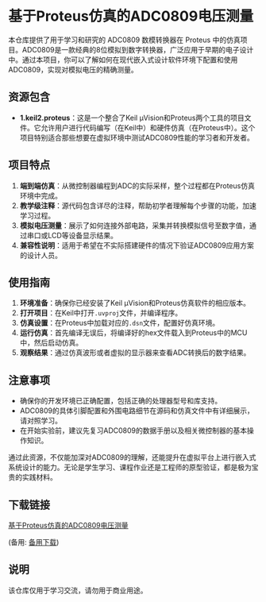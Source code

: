 # 基于Proteus仿真的ADC0809电压测量

本仓库提供了用于学习和研究的 ADC0809 数模转换器在 Proteus 中的仿真项目。ADC0809是一款经典的8位模拟到数字转换器，广泛应用于早期的电子设计中。通过本项目，你可以了解如何在现代嵌入式设计软件环境下配置和使用ADC0809，实现对模拟电压的精确测量。

## 资源包含

- **1.keil2.proteus**：这是一个整合了Keil μVision和Proteus两个工具的项目文件。它允许用户进行代码编写（在Keil中）和硬件仿真（在Proteus中）。这个项目特别适合那些想要在虚拟环境中测试ADC0809性能的学习者和开发者。

## 项目特点

1. **端到端仿真**：从微控制器编程到ADC的实际采样，整个过程都在Proteus仿真环境中完成。
2. **教学级注释**：源代码包含详尽的注释，帮助初学者理解每个步骤的功能，加速学习过程。
3. **模拟电压测量**：展示了如何连接外部电路，采集并转换模拟信号至数字值，通过串口或LCD等设备显示结果。
4. **兼容性说明**：适用于希望在不实际搭建硬件的情况下验证ADC0809应用方案的设计人员。

## 使用指南

1. **环境准备**：确保你已经安装了Keil μVision和Proteus仿真软件的相应版本。
2. **打开项目**：在Keil中打开`.uvproj`文件，并编译程序。
3. **仿真设置**：在Proteus中加载对应的`.dsn`文件，配置好仿真环境。
4. **运行仿真**：首先编译无误后，将编译好的hex文件载入到Proteus中的MCU中，然后启动仿真。
5. **观察结果**：通过仿真波形或者虚拟的显示器来查看ADC转换后的数字结果。

## 注意事项

- 确保你的开发环境已正确配置，包括正确的处理器型号和库支持。
- ADC0809的具体引脚配置和外围电路细节在源码和仿真文件中有详细展示，请对照学习。
- 在开始实验前，建议先复习ADC0809的数据手册以及相关微控制器的基本操作知识。

通过此资源，不仅能加深对ADC0809的理解，还能提升在虚拟平台上进行嵌入式系统设计的能力。无论是学生学习、课程作业还是工程师的原型验证，都是极为宝贵的实践材料。

## 下载链接
[基于Proteus仿真的ADC0809电压测量](https://pan.quark.cn/s/45e12902b69a) 

(备用: [备用下载](https://pan.baidu.com/s/1dJzfIjAxjibWLsZrIojnDw?pwd=1234))

## 说明

该仓库仅用于学习交流，请勿用于商业用途。
